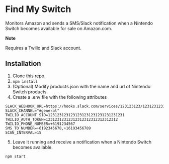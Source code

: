 # Find My Switch

Monitors Amazon and sends a SMS/Slack notification when a Nintendo Switch becomes available for sale on Amazon.com.

**Note**

Requires a Twilio and Slack account.

## Installation

1. Clone this repo.
2. `npm install`
3. (Optional) Modify products.json with the name and url of Nintendo Switch products
4. Create a .env file with the following attributes

```                                                
SLACK_WEBHOOK_URL=https://hooks.slack.com/services/123123123/12312312312/123123123123123123123123
SLACK_CHANNEL="#general"
TWILIO_ACCOUNT_SID=1231231231231231231231231231231231
TWILIO_AUTH_TOKEN=12312312312312312312312312312312
TWILIO_PHONE_NUMBER=+6191234567
SMS_TO_NUMBER=+6192345678,+16193456789
SCAN_INTERVAL=15
```

5. Leave it running and receive a notification when a Nintendo Switch becomes available.

```
npm start
```
